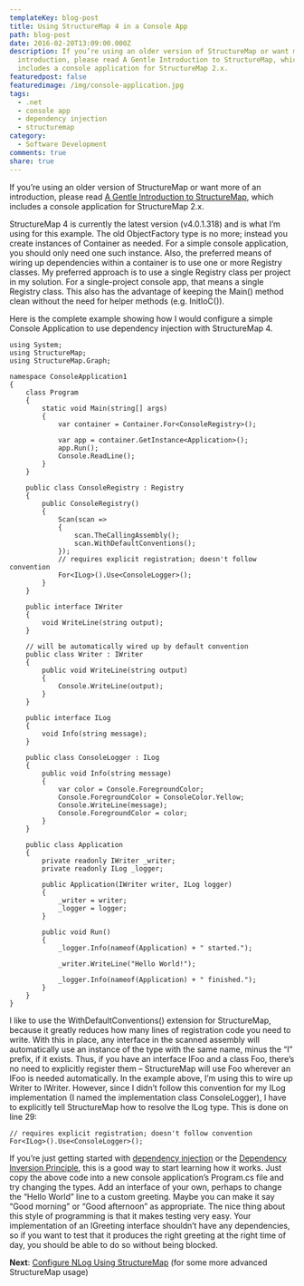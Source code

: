 ```yaml
---
templateKey: blog-post
title: Using StructureMap 4 in a Console App
path: blog-post
date: 2016-02-20T13:09:00.000Z
description: If you’re using an older version of StructureMap or want more of an
  introduction, please read A Gentle Introduction to StructureMap, which
  includes a console application for StructureMap 2.x.
featuredpost: false
featuredimage: /img/console-application.jpg
tags:
  - .net
  - console app
  - dependency injection
  - structuremap
category:
  - Software Development
comments: true
share: true
---
```

If you’re using an older version of StructureMap or want more of an introduction, please read [A Gentle Introduction to StructureMap](https://ardalis.com/a-gentle-introduction-to-structuremap), which includes a console application for StructureMap 2.x.

StructureMap 4 is currently the latest version (v4.0.1.318) and is what I’m using for this example. The old ObjectFactory type is no more; instead you create instances of Container as needed. For a simple console application, you should only need one such instance. Also, the preferred means of wiring up dependencies within a container is to use one or more Registry classes. My preferred approach is to use a single Registry class per project in my solution. For a single-project console app, that means a single Registry class. This also has the advantage of keeping the Main() method clean without the need for helper methods (e.g. InitIoC()).

Here is the complete example showing how I would configure a simple Console Application to use dependency injection with StructureMap 4.

```
using System;
using StructureMap;
using StructureMap.Graph;
 
namespace ConsoleApplication1
{
    class Program
    {
        static void Main(string[] args)
        {
            var container = Container.For<ConsoleRegistry>();
 
            var app = container.GetInstance<Application>();
            app.Run();
            Console.ReadLine();
        }
    }
 
    public class ConsoleRegistry : Registry
    {
        public ConsoleRegistry()
        {
            Scan(scan =>
            {
                scan.TheCallingAssembly();
                scan.WithDefaultConventions();
            });
            // requires explicit registration; doesn't follow convention
            For<ILog>().Use<ConsoleLogger>();
        }
    }
 
    public interface IWriter
    {
        void WriteLine(string output);
    }
 
    // will be automatically wired up by default convention
    public class Writer : IWriter
    {
        public void WriteLine(string output)
        {
            Console.WriteLine(output);
        }
    }
 
    public interface ILog
    {
        void Info(string message);
    }
 
    public class ConsoleLogger : ILog
    {
        public void Info(string message)
        {
            var color = Console.ForegroundColor;
            Console.ForegroundColor = ConsoleColor.Yellow;
            Console.WriteLine(message);
            Console.ForegroundColor = color;
        }
    }
 
    public class Application
    {
        private readonly IWriter _writer;
        private readonly ILog _logger;
 
        public Application(IWriter writer, ILog logger)
        {
            _writer = writer;
            _logger = logger;
        }
 
        public void Run()
        {
            _logger.Info(nameof(Application) + " started.");
 
            _writer.WriteLine("Hello World!");
 
            _logger.Info(nameof(Application) + " finished.");
        }
    }
}
```

I like to use the WithDefaultConventions() extension for StructureMap, because it greatly reduces how many lines of registration code you need to write. With this in place, any interface in the scanned assembly will automatically use an instance of the type with the same name, minus the “I” prefix, if it exists. Thus, if you have an interface IFoo and a class Foo, there’s no need to explicitly register them – StructureMap will use Foo wherever an IFoo is needed automatically. In the example above, I’m using this to wire up Writer to IWriter. However, since I didn’t follow this convention for my ILog implementation (I named the implementation class ConsoleLogger), I have to explicitly tell StructureMap how to resolve the ILog type. This is done on line 29:

`// requires explicit registration; doesn't follow convention `\
`For<ILog>().Use<ConsoleLogger>();`

If you’re just getting started with [dependency injection](http://deviq.com/dependency-injection/) or the [Dependency Inversion Principle](http://deviq.com/dependency-inversion-principle/), this is a good way to start learning how it works. Just copy the above code into a new console application’s Program.cs file and try changing the types. Add an interface of your own, perhaps to change the “Hello World” line to a custom greeting. Maybe you can make it say “Good morning” or “Good afternoon” as appropriate. The nice thing about this style of programming is that it makes testing very easy. Your implementation of an IGreeting interface shouldn’t have any dependencies, so if you want to test that it produces the right greeting at the right time of day, you should be able to do so without being blocked.

**Next**: [Configure NLog Using StructureMap](http://ardalis.com/configure-nlog-with-structuremap) (for some more advanced StructureMap usage)